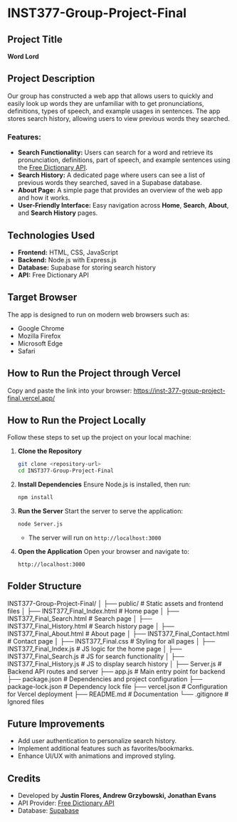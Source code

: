 # INST377-Group-Project-Final

## Project Title
**Word Lord**

## Project Description
Our group has constructed a web app that allows users to quickly and easily look up words they are unfamiliar with to get pronunciations, definitions, types of speech, and example usages in sentences. The app stores search history, allowing users to view previous words they searched. 

### Features:
- **Search Functionality:** Users can search for a word and retrieve its pronunciation, definitions, part of speech, and example sentences using the [Free Dictionary API](https://dictionaryapi.dev/).
- **Search History:** A dedicated page where users can see a list of previous words they searched, saved in a Supabase database.
- **About Page:** A simple page that provides an overview of the web app and how it works.
- **User-Friendly Interface:** Easy navigation across **Home**, **Search**, **About**, and **Search History** pages.

## Technologies Used
- **Frontend:** HTML, CSS, JavaScript
- **Backend:** Node.js with Express.js
- **Database:** Supabase for storing search history
- **API:** Free Dictionary API

## Target Browser
The app is designed to run on modern web browsers such as:
- Google Chrome
- Mozilla Firefox
- Microsoft Edge
- Safari

## How to Run the Project through Vercel
Copy and paste the link into your browser: 
https://inst-377-group-project-final.vercel.app/

## How to Run the Project Locally
Follow these steps to set up the project on your local machine:

1. **Clone the Repository**
   ```bash
   git clone <repository-url>
   cd INST377-Group-Project-Final
   ```

2. **Install Dependencies**
   Ensure Node.js is installed, then run:
   ```bash
   npm install
   ```

3. **Run the Server**
   Start the server to serve the application:
   ```bash
   node Server.js
   ```
   - The server will run on `http://localhost:3000`

4. **Open the Application**
   Open your browser and navigate to:
   ```
   http://localhost:3000
   ```

## Folder Structure

INST377-Group-Project-Final/
│
├── public/                         # Static assets and frontend files
│   ├── INST377_Final_Index.html    # Home page
│   ├── INST377_Final_Search.html   # Search page
│   ├── INST377_Final_History.html  # Search history page
│   ├── INST377_Final_About.html    # About page
│   ├── INST377_Final_Contact.html  # Contact page
│   ├── INST377_Final.css           # Styling for all pages
│   ├── INST377_Final_Index.js      # JS logic for the home page
│   ├── INST377_Final_Search.js     # JS for search functionality
│   ├── INST377_Final_History.js    # JS to display search history
│
├── Server.js                       # Backend API routes and server
├── app.js                          # Main entry point for backend
├── package.json                    # Dependencies and project configuration
├── package-lock.json               # Dependency lock file
├── vercel.json                     # Configuration for Vercel deployment
├── README.md                       # Documentation
└── .gitignore                      # Ignored files


## Future Improvements
- Add user authentication to personalize search history.
- Implement additional features such as favorites/bookmarks.
- Enhance UI/UX with animations and improved styling.

## Credits
- Developed by **Justin Flores, Andrew Grzybowski, Jonathan Evans**
- API Provider: [Free Dictionary API](https://dictionaryapi.dev/)
- Database: [Supabase](https://supabase.com/)

